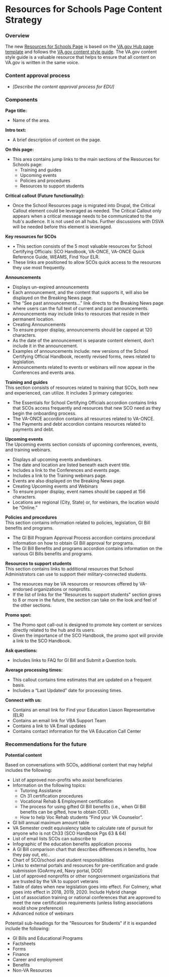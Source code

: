 # Resources for Schools Page Content Strategy


### Overview

The new [Resources for Schools Page](http://www.va.gov/school-administrators) is based on the [VA.gov Hub page template](https://app.moqups.com/Rnc4BDEKrA/view/page/a8b9b0da7) and follows the [VA.gov content style guide](https://design.va.gov/content-style-guide/).  The VA.gov content style guide is a valuable resource that helps to ensure that all content on VA.gov is written in the same voice.  

### Content approval process
- _[Describe the content approval process for EDU]_ 

### Components

**Page title:**
- Name of the area.   

**Intro text:**  
- A brief description of content on the page.

**On this page:**  
- This area contains jump links to the main sections of the Resources for Schools page: 
  - Training and guides
  - Upcoming events
  - Policies and procedures
  - Resources to support students

**Critical callout (Future functionality):**  
- Once the School Resources page is migrated into Drupal, the Critical Callout element could be leveraged as needed. The Critical Callout only appears when a critical message needs to be communicated to the hub's audience. It is not used on all hubs. Further discussions with DSVA will be needed before this element is leveraged.

**Key resources for SCOs**
-	•	This section consists of the 5 most valuable resources for School Certifying Officials: SCO Handbook, VA-ONCE, VA-ONCE Quick Reference Guide, WEAMS, Find Your ELR.
-	These links are positioned to allow SCOs quick access to the resources they use most frequently.  


**Announcements**  
- Displays un-expired announcements  
- 	Each announcement, and the content that supports it, will also be displayed on the Breaking News page.
- 	The “See past announcements…” link directs to the Breaking News page where users can the full text of current and past announcements.
- 	Announcements may include links to resources that reside in their permanent location.
- 	Creating Announcements
  - To ensure proper display, announcements should be capped at 120 characters.
  - As the date of the announcement is separate content element, don’t include it in the announcement.
  - Examples of announcements include: new versions of the School Certifying Official Handbook, recently revised forms, news related to legislation.
  - Announcements related to events or webinars will now appear in the Conferences and events area.



**Training and guides**  
This section consists of resources related to training that SCOs, both new and experienced, can utilize. It includes 3 primary categories:
- 	The Essentials for School Certifying Officials accordion contains links that SCOs access frequently and resources that new SCO need as they begin the onboarding process.
- The VA-ONCE accordion contains all resources related to VA-ONCE.
-	The Payments and debt accordion contains resources related to payments and debt.

**Upcoming events**  
The Upcoming events section consists of upcoming conferences, events, and training webinars.
-	Displays all upcoming events andwebinars.
-	The date and location are listed beneath each event title.
-	Includes a link to the Conferences and events page.
-	Includes a link to the Training webinars page.
-	Events are also displayed on the Breaking News page.
-	Creating Upcoming events and Webinars
  -	To ensure proper display, event names should be capped at 156 characters.
  -	Locations are regional (City, State) or, for webinars, the location  would be “Online.”



**Policies and procedures**  
This section contains information related to policies, legislation, GI Bill benefits and programs.
-	The GI Bill Program Approval Process accordion contains procedural information on how to obtain GI Bill approval for programs.
-	The GI Bill Benefits and programs accordion contains information on the various GI Bills benefits and programs.

**Resources to support students**  
This section contains links to additional resources that School Administrators can use to support their military-connected students.
-	The resources may be VA resources or resources offered by VA-endorsed organizations or nonprofits.
-	If the list of links for the "Resources to support students" section grows to 8 or more in the future, the section can take on the look and feel of the other sections.


**Promo spot:**  
- The Promo spot call-out is designed to promote key content or services directly related to the hub and its users.  
- Given the importance of the SCO Handbook, the promo spot will provide a link to the SCO Handbook.

**Ask questions:**
- Includes links to FAQ for GI Bill and Submit a Question tools.

**Average processing times:**
- This callout contains time estimates that are updated on a frequent basis.  
-	Includes a “Last Updated” date for processing times.

**Connect with us:**
- Contains an email link for Find your Education Liason Representative (ELR)
- Contains an email link for VBA Support Team
- Contains a link to VA Email updates
- Contains contact information for the VA Education Call Center

### Recommendations for the future

**Potential content**

Based on conversations with SCOs, additional content that may helpful includes the following:
- List of approved non-profits who assist beneficiaries
- Information on the following topics:
  -	Tutoring Assistance
  -	Ch 31 certification procedures
  -	Vocational Rehab & Employment certification
  -	The process for using gifted GI Bill benefits (i.e., when GI Bill benefits can be gifted, how to obtain COE).
  -	How to help Voc Rehab students “Find your VA Counselor”.
- GI bill annual maximum amount table
- VA Semester credit equivalency table to calculate rate of pursuit for anyone who is not Ch33 (SCO Handbook Pgs 63 & 64)
- List of email lists SCOs can subscribe to 
- Infographic of the education benefits application process
- A GI Bill comparison chart that describes differences in benefits,  how they pay out, etc.. 
- Chart of SCO/school and student responsibilities
- Links to external portals and resources for pre-certification and grade submission (GoArmy.ed, Navy portal, DOD)
- List of approved nonprofits or other nongovernment organizations that are trusted by the VA to support veterans
- Table of dates when new legislation goes into effect. For Colmery, what goes into effect in 2018, 2019, 2020. Include Hybrid change
- List of association training or national conferences that are approved to meet the new certification requirements (unless listing associations would show preference)
- Advanced notice of webinars

Potentail sub-headings for the "Resources for Students" if it is expanded include the following:
- GI Bills and Educational Programs
- Factsheets
- Forms 
- Finance
- Career and employment
- Benefits
- Non-VA Resources

